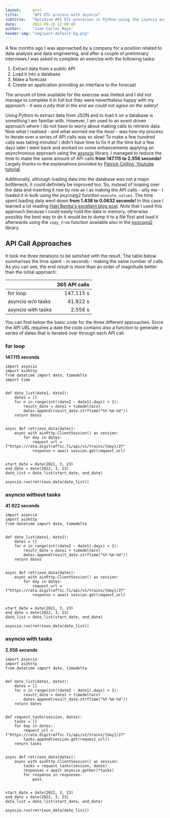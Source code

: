 ```yaml
---
layout:     post
title:      "API ETL process with asyncio"
subtitle:   "Optimize API ETL processes in Python using the isyncio asynchronous library"
date:       2022-09-20 12:00:00
author:     "Juan Carlos Mayo"
header-img: "img/post-default-bg.png"
---
```


A few months ago I was approached by a company for a position related to data analysis and data engineering, and after a couple of preliminary interviews I was asked to complete an exercise with the following tasks:

1. Extract data from a public API
2. Load it into a database
3. Make a forecast
4. Create an application providing an interface to the forecast

The amount of time available for the exercise was limited and I did not manage to complete it in full but they were nevertheless happy with my approach - *it was a pity that in the end we could not agree on the salary!*

Using Python to extract data from JSON and to load it on a database is something I am familiar with. However, I am used to an event driven approach where I do not have to worry about making calls to retrieve data. Now what I realised - and what worried me the most - was how my process to iterate over a series of API calls was so slow! To make a few hundred calls was taking minutes! I didn't have time to fix it at the time but a few days later I went back and worked on some enhancements applying an asynchronous approach using the <a target="_blank" href="https://docs.python.org/3/library/asyncio.html">asyncio</a> library. I managed to reduce the time to make the same amount of API calls **from 147.115 to 2.556 seconds!** Largely thanks to the explanations provided by <a target="_blank" href="https://www.youtube.com/watch?v=nFn4_nA_yk8&t=102s">Patrick Collins' Youtube tutorial</a>.

Additionally, although loading data into the database was not a major bottleneck, it could definitely be improved too. So, instead of looping over the data and inserting it row by row as I as making the API calls - silly me - I loaded it in bulk using the psycopg2 function `execute_values`. The time spent loading data went down **from 1.438 to 0.0632 seconds!** In this case I learned a lot reading <a target="_blank" href="https://hakibenita.com/fast-load-data-python-postgresql">Haki Benita's excellent blog post</a>. *Note* that I used this approach because I could easily hold the data in memory, otherwise possibly the best way to do it would be to dump it to a file first and load it afterwards using the `copy_from` function available also in the <a target="_blank" href="https://www.psycopg.org/docs/index.html">psycopg2</a> library.

## API Call Approaches

It took me three iterations to be satisfied with the result. The table below summarises the time spent - in seconds - making the same number of calls. As you can see, the end result is more than an order of magnitude better than the initial approach:

|                    |365 API calls |
|--------------------|-------------:|
|  for loop          | 147.115 s    |
| asyncio w/o tasks  | 41.922 s     |
| asyncio with tasks | 2.556 s      |

You can find below the basic code for the three different approaches. Since the API URL requires a date the code contains also a function to generate a series of dates that is iterated over through each API call.

### for loop
**147.115 seconds**

```
import asyncio
import aiohttp
from datetime import date, timedelta
import time


def date_list(date1, date2):
    dates = []
    for n in range(int((date2 - date1).days) + 1):
        result_date = date1 + timedelta(n)
        dates.append(result_date.strftime("%Y-%m-%d"))
    return dates


async def retrieve_data(dates):
    async with aiohttp.ClientSession() as session:
        for day in dates:
            request_url = f"https://rata.digitraffic.fi/api/v1/trains/{day}/27"
            response = await session.get(request_url)


start_date = date(2021, 3, 23)
end_date = date(2022, 3, 23)
date_list = date_list(start_date, end_date)

asyncio.run(retrieve_data(date_list))
```

### asyncio without tasks
**41.922 seconds**

```
import asyncio
import aiohttp
from datetime import date, timedelta


def date_list(date1, date2):
    dates = []
    for n in range(int((date2 - date1).days) + 1):
        result_date = date1 + timedelta(n)
        dates.append(result_date.strftime("%Y-%m-%d"))
    return dates


async def retrieve_data(dates):
    async with aiohttp.ClientSession() as session:
        for day in dates:
            request_url = f"https://rata.digitraffic.fi/api/v1/trains/{day}/27"
            response = await session.get(request_url)


start_date = date(2021, 3, 23)
end_date = date(2022, 3, 23)
date_list = date_list(start_date, end_date)

asyncio.run(retrieve_data(date_list))
```

### asyncio with tasks
**2.556 seconds**

```
import asyncio
import aiohttp
from datetime import date, timedelta


def date_list(date1, date2):
    dates = []
    for n in range(int((date2 - date1).days) + 1):
        result_date = date1 + timedelta(n)
        dates.append(result_date.strftime("%Y-%m-%d"))
    return dates


def request_tasks(session, dates):
    tasks = []
    for day in dates:
        request_url = f"https://rata.digitraffic.fi/api/v1/trains/{day}/27"
        tasks.append(session.get(request_url))
    return tasks


async def retrieve_data(dates):
    async with aiohttp.ClientSession() as session:
        tasks = request_tasks(session, dates)
        responses = await asyncio.gather(*tasks)
        for response in responses:
            pass


start_date = date(2021, 3, 23)
end_date = date(2022, 3, 23)
date_list = date_list(start_date, end_date)

asyncio.run(retrieve_data(date_list))
```
